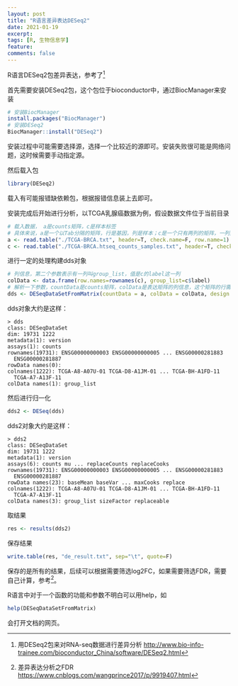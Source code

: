 ```yaml
---
layout: post
title: "R语言差异表达DESeq2"
date: 2021-01-19
excerpt: 
tags: [R, 生物信息学]
feature: 
comments: false
---
```




R语言DESeq2包差异表达，参考了[^1]

首先需要安装DESeq2包，这个包位于bioconductor中，通过BiocManager来安装

```R
# 安装BiocManager
install.packages("BiocManager")
# 安装DESeq2
BiocManager::install("DESeq2")
```

安装过程中可能需要选择源，选择一个比较近的源即可。安装失败很可能是网络问题，这时候需要手动指定源。

然后载入包

```R
library(DESeq2)
```

载入有可能报错缺依赖包，根据报错信息装上去即可。

安装完成后开始进行分析，以TCGA乳腺癌数据为例，假设数据文件位于当前目录

```R
# 载入数据， a是counts矩阵，c是样本标签
# 具体来说，a是一个以Tab分隔的矩阵，行是基因，列是样本；c是一个只有两列的矩阵，一列是样本，另一列是样本标签，样本类别。
a <- read.table("./TCGA-BRCA.txt", header=T, check.name=F, row.name=1)
c <- read.table("./TCGA-BRCA.htseq_counts_samples.txt", header=T, check.name=F, row.name=1)
```

进行一定的处理构建dds对象

```R
# 列信息，第二个参数表示有一列叫group_list，值是c的label这一列
colData <- data.frame(row.names=rownames(c), group_list=c$label)
# 解析一下参数，countData是counts矩阵，colData是表达矩阵的列信息，这个矩阵的行需要跟counts矩阵的列能对应；design是一个式子，使用到的列名必须是colData里面的
dds <- DESeqDataSetFromMatrix(countData = a, colData = colData, design = ~ group_list)
```

dds对象大约是这样：

```
> dds
class: DESeqDataSet
dim: 19731 1222
metadata(1): version
assays(1): counts
rownames(19731): ENSG00000000003 ENSG00000000005 ... ENSG00000281883
  ENSG00000281887
rowData names(0):
colnames(1222): TCGA-A8-A07U-01 TCGA-D8-A1JM-01 ... TCGA-BH-A1FD-11
  TCGA-A7-A13F-11
colData names(1): group_list
```

然后进行归一化

```R
dds2 <- DESeq(dds)
```

dds2对象大约是这样：

```
> dds2
class: DESeqDataSet
dim: 19731 1222
metadata(1): version
assays(6): counts mu ... replaceCounts replaceCooks
rownames(19731): ENSG00000000003 ENSG00000000005 ... ENSG00000281883
  ENSG00000281887
rowData names(23): baseMean baseVar ... maxCooks replace
colnames(1222): TCGA-A8-A07U-01 TCGA-D8-A1JM-01 ... TCGA-BH-A1FD-11
  TCGA-A7-A13F-11
colData names(3): group_list sizeFactor replaceable
```

取结果

```R
res <- results(dds2)
```

保存结果

```R
write.table(res, "de_result.txt", sep="\t", quote=F)
```

保存的是所有的结果，后续可以根据需要筛选log2FC，如果需要筛选FDR，需要自己计算，参考[^2]。

R语言中对于一个函数的功能和参数不明白可以用help，如

```R
help(DESeqDataSetFromMatrix)
```

会打开文档的网页。

[^1]:  用DESeq2包来对RNA-seq数据进行差异分析 http://www.bio-info-trainee.com/bioconductor_China/software/DESeq2.html
[^2]: 差异表达分析之FDR https://www.cnblogs.com/wangprince2017/p/9919407.html